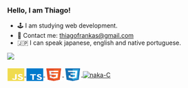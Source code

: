 ### Hello, I am Thiago!
- 🕹️ I am studying web development.
- 📧 Contact me: thiagofrankas@gmail.com
- 🇯🇵 I can speak japanese, english and native portuguese.

<div align="left">
  <a href="https://github.com/nakaharan5">
  <img height="150em" src="https://github-readme-stats.vercel.app/api/top-langs/?username=nakaharan5&layout=compact&langs_count=7&theme=dark"/>
</div>
<div style="display: inline_block"><br>
  <img align="center" alt="naka-Js" height="30" width="40" src="https://raw.githubusercontent.com/devicons/devicon/master/icons/javascript/javascript-plain.svg">
  <img align="center" alt="naka-Ts" height="30" width="40" src="https://raw.githubusercontent.com/devicons/devicon/master/icons/typescript/typescript-plain.svg">
  <img align="center" alt="naka-HTML" height="30" width="40" src="https://raw.githubusercontent.com/devicons/devicon/master/icons/html5/html5-original.svg">
  <img align="center" alt="naka-CSS" height="30" width="40" src="https://raw.githubusercontent.com/devicons/devicon/master/icons/css3/css3-original.svg">
  <img align="center" alt="naka-C" height="30" width="40" src="https://cdn.jsdelivr.net/gh/devicons/devicon/icons/c/c-original.svg" />
</div>

